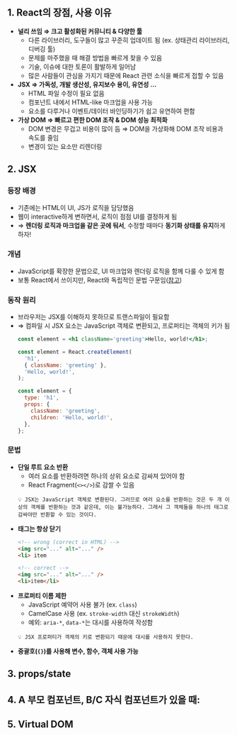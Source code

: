 ## 1. React의 장점, 사용 이유

- **널리 쓰임 ⇒ 크고 활성화된 커뮤니티 & 다양한 툴**
  - 다른 라이브러리, 도구들이 많고 꾸준히 업데이트 됨 (ex. 상태관리 라이브러리, 디버깅 툴)
  - 문제를 마주했을 때 해결 방법을 빠르게 찾을 수 있음
  - 기술, 이슈에 대한 토론이 활발하게 일어남
  - 많은 사람들이 관심을 가지기 때문에 React 관련 소식을 빠르게 접할 수 있음
- **JSX ⇒ 가독성, 개발 생산성, 유지보수 용이, 유연성 …**
  - HTML 파일 수정이 필요 없음
  - 컴포넌트 내에서 HTML-like 마크업을 사용 가능
  - 요소를 다루거나 이벤트/데이터 바인딩하기가 쉽고 유연하여 편함
- **가상 DOM ⇒ 빠르고 편한 DOM 조작 & DOM 성능 최적화**
  - DOM 변경은 무겁고 비용이 많이 듬 ⇒ DOM을 가상화해 DOM 조작 비용과 속도를 줄임
  - 변경이 있는 요소만 리렌더링

## 2. JSX

### **등장 배경**

- 기존에는 HTML이 UI, JS가 로직을 담당했음
- 웹이 interactive하게 변하면서, 로직이 점점 UI를 결정하게 됨
- ⇒ **렌더링 로직과 마크업을 같은 곳에 둬서**, 수정할 때마다 **동기화 상태를 유지**하게 하자!

### **개념**

- JavaScript를 확장한 문법으로, UI 마크업와 렌더링 로직을 함께 다룰 수 있게 함
- 보통 React에서 쓰이지만, React와 독립적인 문법 구문임([참고](https://ko.legacy.reactjs.org/blog/2020/09/22/introducing-the-new-jsx-transform.html#whats-a-jsx-transform))

### **동작 원리**

- 브라우저는 JSX를 이해하지 못하므로 트랜스파일이 필요함
- ⇒ 컴파일 시 JSX 요소는 JavaScript 객체로 변환되고, 프로퍼티는 객체의 키가 됨
  ```jsx
  const element = <h1 className='greeting'>Hello, world!</h1>;

  const element = React.createElement(
    'h1',
    { className: 'greeting' },
    'Hello, world!',
  );

  const element = {
    type: 'h1',
    props: {
      className: 'greeting',
      children: 'Hello, world!',
    },
  };
  ```

### **문법**

- **단일 루트 요소 반환**
  - 여러 요소를 반환하려면 하나의 상위 요소로 감싸져 있어야 함
  - React Fragment(`<></>`)로 감쌀 수 있음
  ```
  💡 JSX는 JavaScript 객체로 변환된다. 그러므로 여러 요소를 반환하는 것은 두 개 이상의 객체를 반환하는 것과 같은데, 이는 불가능하다. 그래서 그 객체들을 하나의 태그로 감싸야만 반환할 수 있는 것이다.
  ```
- **태그는 항상 닫기**
  ```html
  <!-- wrong (correct in HTML) -->
  <img src="..." alt="..." />
  <li> item

  <!-- correct -->
  <img src="..." alt="..." />
  <li>item</li>
  ```
- **프로퍼티 이름 제한**
  - JavaScript 예약어 사용 불가 (ex. `class`)
  - CamelCase 사용 (ex. `stroke-width` 대신 `strokeWidth`)
  - 예외: `aria-*`, `data-*`는 대시를 사용하여 작성함
  ```
  💡 JSX 프로퍼티가 객체의 키로 변환되기 때문에 대시를 사용하지 못한다.
  ```
- **중괄호(`{}`)를 사용해 변수, 함수, 객체 사용 가능**

## 3. props/state

## 4. A 부모 컴포넌트, B/C 자식 컴포넌트가 있을 때:

## 5. Virtual DOM
